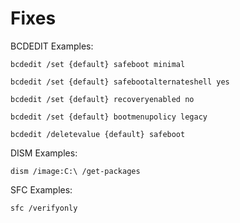 # Fixes


BCDEDIT Examples:

`bcdedit /set {default} safeboot minimal`

`bcdedit /set {default} safebootalternateshell yes`

`bcdedit /set {default} recoveryenabled no`

`bcdedit /set {default} bootmenupolicy legacy`

`bcdedit /deletevalue {default} safeboot`

DISM Examples:

`dism /image:C:\ /get-packages`

SFC Examples:

`sfc /verifyonly`

